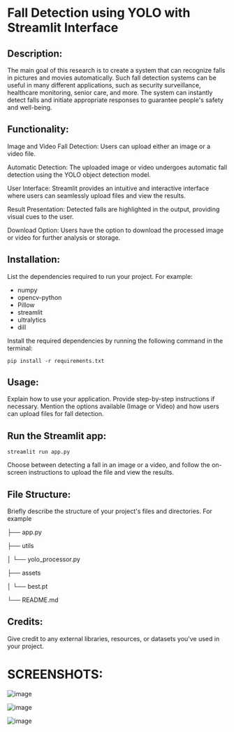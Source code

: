 # Fall Detection using YOLO with Streamlit Interface

## Description:
The main goal of this research is to create a system that can recognize falls in pictures and movies automatically. Such fall detection systems can be useful in many different applications, such as security surveillance, healthcare monitoring, senior care, and more. The system can instantly detect falls and initiate appropriate responses to guarantee people's safety and well-being.

## Functionality:

Image and Video Fall Detection: Users can upload either an image or a video file.

Automatic Detection: The uploaded image or video undergoes automatic fall detection using the YOLO object detection model.

User Interface: Streamlit provides an intuitive and interactive interface where users can seamlessly upload files and view the results.

Result Presentation: Detected falls are highlighted in the output, providing visual cues to the user.

Download Option: Users have the option to download the processed image or video for further analysis or storage.

## Installation:
List the dependencies required to run your project. For example:
- numpy
- opencv-python
- Pillow
- streamlit
- ultralytics
- dill

Install the required dependencies by running the following command in the terminal:

    pip install -r requirements.txt


## Usage:
Explain how to use your application. Provide step-by-step instructions if necessary. Mention the options available (Image or Video) and how users can upload files for fall detection.

## Run the Streamlit app:

    streamlit run app.py

Choose between detecting a fall in an image or a video, and follow the on-screen instructions to upload the file and view the results.

## File Structure:
Briefly describe the structure of your project's files and directories. 
For example

├── app.py

├── utils

│   └── yolo_processor.py

├── assets

│   └── best.pt

└── README.md

## Credits:
Give credit to any external libraries, resources, or datasets you've used in your project.

# SCREENSHOTS:

![image](https://github.com/kothariyashh/Human-fall-and-movement-detection/assets/95516314/5701fd7e-27c1-48fb-9935-d4464c5cd5d1)

![image](https://github.com/kothariyashh/Human-fall-and-movement-detection/assets/95516314/1838f618-b3bb-4c2c-9883-bf43c456b745)

![image](https://github.com/kothariyashh/Human-fall-and-movement-detection/assets/95516314/b421317a-2c3e-439e-8ccd-09f9d63047d1)





